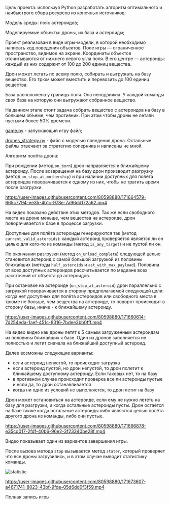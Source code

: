 Цель проекта: используя Python разработать алгоритм оптимального и наибыстрого сбора ресурсов из конечных источников;

Модель среды: пояс астероидов;

Моделируемые объекты: дроны, их база и астероиды;

Проект реализован в виде игры-модели, в которой необходимо написать код поведения объектов. Поле игры — ограниченное пространство, видимое на экране. Координаты объектов отсчитываются от нижнего левого угла поля. В его центре — астероиды: каждый из них содержит от 100 до 200 единиц вещества. 

Дрон может летать по всему полю, собирать и выгружать на базу вещество. Его трюм может вместить и перевозить до 100 единиц вещества.

База расположена у границы поля. Она неподвижна. У каждой команды своя база на которую они выгружают собранное вещество.

На данном этапе стоит задача собрать вещество с астероидов на базу в большем объеме, чем противник. При этом чтобы дроны
не летали пустыми более 50% времени.

[game.py](https://github.com/kirillsdnv/game/blob/main/game.py) - запускающий игру файл;

[drones_strategy.py](https://github.com/kirillsdnv/game/blob/main/drones_strategy.py) - файл с моделью поведения дрона.
Остальные файлы отвечают за стратегию соперника и написаны не мной.

Алгоритм полёта дрона:

При рождении (метод `on_born`) дрон направляется к ближайшему астероиду.
После возвращения на базу дрон производит разгрузку (метод `on_stop_at_mothership`) и при наличии доступных для полёта астероидов поворачивается к одному из них, чтобы не тратить время после разгрузки.


https://user-images.githubusercontent.com/80598880/171664579-665c7794-ee35-4b1c-978e-7a96dd172a62.mp4

На видео показано действие этих методов. Так же если свободного места на дроне меньше, чем вещества на астероиде, дрон поворачивается к базе в процессе загрузки.

Доступные для полёта астероиды генерируются так (метод `current_valid_asteroids`):
каждый астероид проверяется является ли он целью для кого-то из команды (метод `is_any_target`) и не пустой ли он.

По окончании разгрузки (метод `on_unload_complete`) следующей целью становится астероид с самой большой загрузкой из половины ближайших
(методы `half_asteroids` и `ast_with_max_payload`). Половина от всех доступных астероидов рассчитывается по медиане всех расстояний от объекта до астероидов.

При остановке на астероиде (`on_stop_at_asteroid`) дрон параллельно с загрузкой поворачивается в сторону предполагаемой следующей цели:
когда нет доступных для полёта астероидов или свободного места в трюме не больше, чем вещества на астероиде, то поворот
происходит в сторону базы, иначе - к ближайшему астероиду.

https://user-images.githubusercontent.com/80598880/171660614-7d254eda-1aef-451c-8316-7bdee3bb0fff.mp4

На видео видно как дроны летят к 5 самым загруженным астероидам из половины ближайших к базе. Один из дронов заполняется не полностью и летит сначала на ближайший доступный астероид.

Далее возможны следующие варианты:

- если астероид непустой, то происходит загрузка
- если астероид пустой, но дрон непустой, то дрон полетит к ближайшему доступному астероиду.
Если таковых нет, то на базу
- в противном случае происходит проверка все ли астероиды пустые и если да, то дрон останавливается
- когда ни одно из условий не выполняется, то дрон летит на базу 
 
Дрон может остановиться на астероиде, если ему не нужно лететь на базу для разгрузки, 
и когда остальные астероиды пусты. Дрон остаётся на базе также когда остальные астероиды либо являются целью
полёта другого дрона из команды, либо они пустые.

https://user-images.githubusercontent.com/80598880/171666878-e35cd017-2fdf-40b6-96e2-3f23340be28f.mp4

Видео показывает один из вариантов завершения игры.

После вызова метода `stop` вызывается метод `stater`, который проверяет что все дроны загрузились,
и в этом случае выводит статистику команды.

![statistic](https://user-images.githubusercontent.com/80598880/171667315-d1b2dd31-8663-40bd-aed7-aa967fc33ffe.jpg)




https://user-images.githubusercontent.com/80598880/171673607-a4671741-8023-43bf-9fde-05d6dd0f3f59.mp4

Полная запись игры
